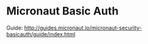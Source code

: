 # Micronaut Basic Auth #

Guide: http://guides.micronaut.io/micronaut-security-basicauth/guide/index.html

